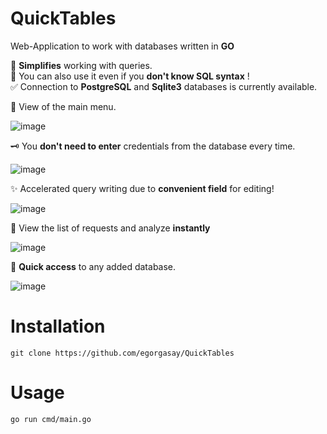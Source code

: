 # QuickTables

Web-Application to work with databases written in **GO**

📔 **Simplifies** working with queries.  
🤩 You can also use it even if you **don't know SQL syntax** !  
✅ Connection to **PostgreSQL** and **Sqlite3** databases is currently available.


🌄 View of the main menu.


![image](https://user-images.githubusercontent.com/102957432/209709052-d746a048-da11-4e9e-ae35-8efb2ab9b1f5.png)

🗝 You **don't need to enter** credentials from the database every time.  

![image](https://user-images.githubusercontent.com/102957432/209710124-2f639bc4-d3cf-47a4-bf28-4fe75e815a0e.png)


✨ Accelerated query writing due to **convenient field** for editing!
  
![image](https://user-images.githubusercontent.com/102957432/209710180-807fd7bc-1149-40b4-bbd8-8d57b55cba58.png)


👀 View the list of requests and analyze **instantly**  
  
![image](https://user-images.githubusercontent.com/102957432/209710040-ac724889-1c4b-4545-99dd-0bf043d81cd9.png)



💫 **Quick access** to any added database.  

![image](https://user-images.githubusercontent.com/102957432/209709738-c9e40e06-8459-4ad8-b894-9b17d5c8e928.png)



# Installation
```
git clone https://github.com/egorgasay/QuickTables
```

# Usage
```
go run cmd/main.go
```